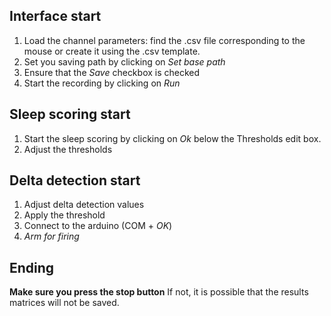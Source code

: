 ## Interface start
1. Load the channel parameters: find the .csv file corresponding to the mouse or create it using the .csv template.
2. Set you saving path by clicking on _Set base path_
3. Ensure that the _Save_ checkbox is checked
4. Start the recording by clicking on _Run_
## Sleep scoring start
1. Start the sleep scoring by clicking on _Ok_ below the Thresholds edit box.
2. Adjust the thresholds

## Delta detection start
1. Adjust delta detection values
2. Apply the threshold
3. Connect to the arduino (COM + _OK_)
4. _Arm for firing_

## Ending
**Make sure you press the stop button**
If not, it is possible that the results matrices will not be saved.